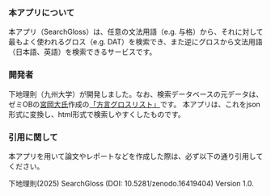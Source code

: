 ### 本アプリについて
本アプリ（SearchGloss）は、任意の文法用語（e.g. 与格）から、それに対して最もよく使われるグロス（e.g. DAT）を検索でき、また逆にグロスから文法用語（日本語、英語）を検索できるサービスです。

### 開発者
下地理則（九州大学）が開発しました。なお、検索データベースの元データは、ゼミOBの[宮岡大氏](https://researchmap.jp/miyaokah)作成の[「方言グロスリスト」](https://www.mshimoji.com/blank-12)です。
本アプリは、これをjson形式に変換し、html形式で検索しやすくしたものです。

### 引用に関して
本アプリを用いて論文やレポートなどを作成した際は、必ず以下の通り引用してください。

下地理則(2025) SearchGloss (DOI: 10.5281/zenodo.16419404) Version 1.0. 

